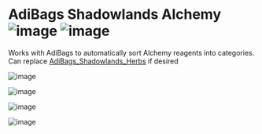 # AdiBags Shadowlands Alchemy   ![image](https://img.shields.io/badge/Supports-Shadowlands-0B68D7)  ![image](https://img.shields.io/badge/Ready_for-9.1.5-darkgreen)
Works with AdiBags to automatically sort Alchemy reagents into categories.
Can replace [AdiBags_Shadowlands_Herbs](https://www.curseforge.com/wow/addons/adibags-shadowlands-herbs) if desired

![image](https://user-images.githubusercontent.com/1850089/141399543-d789c48b-d9bf-4207-8f3d-d7f0047534dc.png)

![image](https://user-images.githubusercontent.com/1850089/141399695-4841cc1c-6185-40cf-9447-5b39b03f9bae.png)

![image](https://user-images.githubusercontent.com/1850089/141399892-f4222b53-364c-4984-9048-715b00ea5a4a.png)



![image](https://img.shields.io/badge/Requires-AdiBags-brown)
